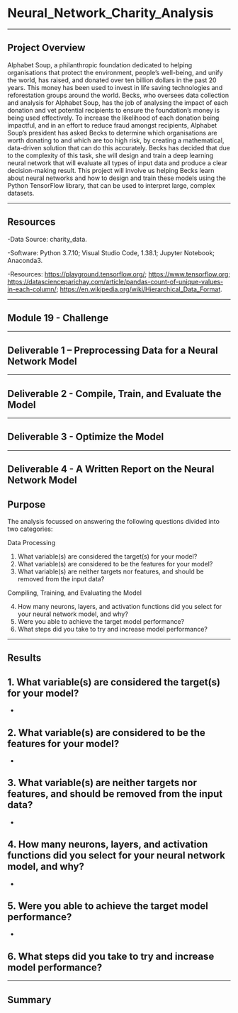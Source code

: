 # Neural_Network_Charity_Analysis

--------------------------------------------------------------------------------------------------------------------------------------------------------------------------------

## **Project Overview**

Alphabet Soup, a philanthropic foundation dedicated to helping organisations that protect the environment, people’s well-being, and unify the world, has raised, and donated over ten billion dollars in the past 20 years. This money has been used to invest in life saving technologies and reforestation groups around the world. Becks, who oversees data collection and analysis for Alphabet Soup, has the job of analysing the impact of each donation and vet potential recipients to ensure the foundation’s money is being used effectively. To increase the likelihood of each donation being impactful, and in an effort to reduce fraud amongst recipients, Alphabet Soup’s president has asked Becks to determine which organisations are worth donating to and which are too high risk, by creating a mathematical, data-driven solution that can do this accurately. Becks has decided that due to the complexity of this task, she will design and train a deep learning neural network that will evaluate all types of input data and produce a clear decision-making result. This project will involve us helping Becks learn about neural networks and how to design and train these models using the Python TensorFlow library, that can be used to interpret large, complex datasets. 

---------------------------------------------------------------------------------------------------------------------------------------------------------------------------------

## **Resources**

-Data Source: charity_data.

-Software: Python 3.7.10; Visual Studio Code, 1.38.1; Jupyter Notebook; Anaconda3. 

-Resources: https://playground.tensorflow.org/; https://www.tensorflow.org; https://datascienceparichay.com/article/pandas-count-of-unique-values-in-each-column/; https://en.wikipedia.org/wiki/Hierarchical_Data_Format.

---------------------------------------------------------------------------------------------------------------------------------------------------------------------------------

## **Module 19 - Challenge** 

---------------------------------------------------------------------------------------------------------------------------------------------------------------------------------

## Deliverable 1 – Preprocessing Data for a Neural Network Model 



---------------------------------------------------------------------------------------------------------------------------------------------------------------------------------

## Deliverable 2 - Compile, Train, and Evaluate the Model


---------------------------------------------------------------------------------------------------------------------------------------------------------------------------------

## Deliverable 3 - Optimize the Model




---------------------------------------------------------------------------------------------------------------------------------------------------------------------------------

## Deliverable 4 - A Written Report on the Neural Network Model

## **Purpose**



The analysis focussed on answering the following questions divided into two categories:

Data Processing

1. What variable(s) are considered the target(s) for your model?
2. What variable(s) are considered to be the features for your model?
3. What variable(s) are neither targets nor features, and should be removed from the input data?

Compiling, Training, and Evaluating the Model

4. How many neurons, layers, and activation functions did you select for your neural network model, and why?
5. Were you able to achieve the target model performance?
6. What steps did you take to try and increase model performance?

---------------------------------------------------------------------------------------------------------------------------------------------------------------------------------

## **Results**

## **1. What variable(s) are considered the target(s) for your model?**

-


## **2. What variable(s) are considered to be the features for your model?**

-


## **3. What variable(s) are neither targets nor features, and should be removed from the input data?**

-

## **4. How many neurons, layers, and activation functions did you select for your neural network model, and why?**

-


## **5. Were you able to achieve the target model performance?**

-


## **6. What steps did you take to try and increase model performance?**


---------------------------------------------------------------------------------------------------------------------------------------------------------------------------------

## **Summary**

